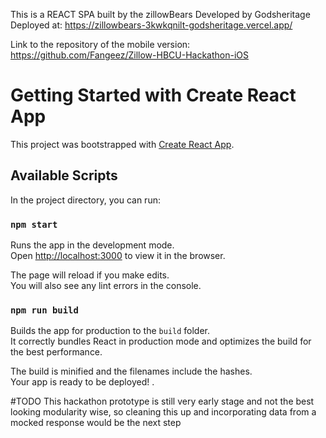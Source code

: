 This is a REACT SPA built by the zillowBears Developed by Godsheritage <br/>
Deployed at: https://zillowbears-3kwkqnilt-godsheritage.vercel.app/

Link to the repository of the mobile version: https://github.com/Fangeez/Zillow-HBCU-Hackathon-iOS




# Getting Started with Create React App

This project was bootstrapped with [Create React App](https://github.com/facebook/create-react-app).

## Available Scripts

In the project directory, you can run:

### `npm start`

Runs the app in the development mode.\
Open [http://localhost:3000](http://localhost:3000) to view it in the browser.

The page will reload if you make edits.\
You will also see any lint errors in the console.

### `npm run build`

Builds the app for production to the `build` folder.\
It correctly bundles React in production mode and optimizes the build for the best performance.

The build is minified and the filenames include the hashes.\
Your app is ready to be deployed!
.

#TODO
This hackathon prototype is still very early stage and not the best looking modularity wise, so cleaning this up and incorporating data from a mocked response would be the next step


